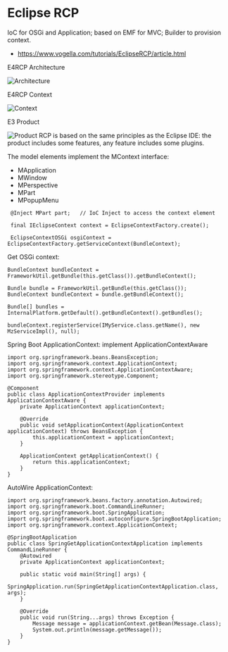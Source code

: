 # Eclipse RCP
IoC for OSGi and Application; based on EMF for MVC; Builder to provision context.
- https://www.vogella.com/tutorials/EclipseRCP/article.html

E4RCP Architecture

![Architecture](https://wiki.eclipse.org/images/thumb/8/80/Eclipse_4_Architecture.png/640px-Eclipse_4_Architecture.png)

E4RCP Context

![Context](https://www.vogella.com/tutorials/EclipseRCP/img/contexthierarchy_withosgi12.png)

E3 Product

![Product](https://www.javacodegeeks.com/wp-content/uploads/2018/11/pic1-2.png)
RCP is based on the same principles as the Eclipse IDE: the product includes some features, any feature includes some plugins.

The  model elements implement the MContext interface:
- MApplication
- MWindow
- MPerspective
- MPart
- MPopupMenu
```
 @Inject MPart part;   // IoC Inject to access the context element
 
 final IEclipseContext context = EclipseContextFactory.create();
 
 EclipseContextOSGi osgiContext = EclipseContextFactory.getServiceContext(BundleContext);
```

Get OSGi context:
```
BundleContext bundleContext = FrameworkUtil.getBundle(this.getClass()).getBundleContext();

Bundle bundle = FrameworkUtil.getBundle(this.getClass());
BundleContext bundleContext = bundle.getBundleContext();

Bundle[] bundles = InternalPlatform.getDefault().getBundleContext().getBundles();

bundleContext.registerService(IMyService.class.getName(), new MzServiceImpl(), null);
```
Spring Boot ApplicationContext: implement ApplicationContextAware
```
import org.springframework.beans.BeansException;
import org.springframework.context.ApplicationContext;
import org.springframework.context.ApplicationContextAware;
import org.springframework.stereotype.Component;

@Component
public class ApplicationContextProvider implements ApplicationContextAware {
    private ApplicationContext applicationContext;

    @Override
    public void setApplicationContext(ApplicationContext applicationContext) throws BeansException {
        this.applicationContext = applicationContext;
    }

    ApplicationContext getApplicationContext() {
        return this.applicationContext;
    }
}
```
AutoWire ApplicationContext:
```
import org.springframework.beans.factory.annotation.Autowired;
import org.springframework.boot.CommandLineRunner;
import org.springframework.boot.SpringApplication;
import org.springframework.boot.autoconfigure.SpringBootApplication;
import org.springframework.context.ApplicationContext;

@SpringBootApplication
public class SpringGetApplicationContextApplication implements CommandLineRunner {
    @Autowired
    private ApplicationContext applicationContext;

    public static void main(String[] args) {
        SpringApplication.run(SpringGetApplicationContextApplication.class, args);
    }

    @Override
    public void run(String...args) throws Exception {
        Message message = applicationContext.getBean(Message.class);
        System.out.println(message.getMessage());
    }
}
```
